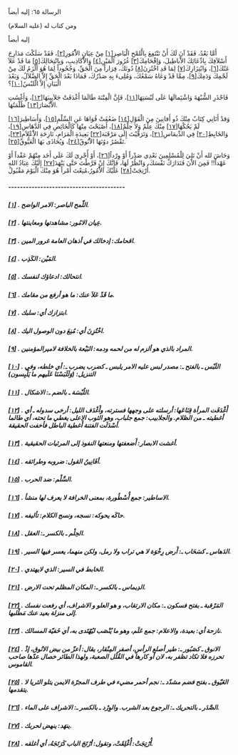   الرسالة  ٦٥: إليه أيضاً	

ومن كتاب له (عليه السلام)

إليه أيضاً

أَمَّا بَعْدُ، فَقَدْ آنَ لَكَ أَنْ تَنْتَفِعَ بِالَّلمْحِ الْبَاصِرِ[[١\]](https://arabic.balaghah.net/node/794#_ftn1) مِنْ عِيَانِ الاُْمُورِ[[٢\]](https://arabic.balaghah.net/node/794#_ftn2)، فَقَدْ سَلَكْتَ مَدَارِجَ أَسْلاَفِكَ بِادِّعَائِكَ الاَْباطِيلَ، وَإقْحَامِكَ[[٣\]](https://arabic.balaghah.net/node/794#_ftn3) غُرُورَ الْمَيْنِ[[٤\]](https://arabic.balaghah.net/node/794#_ftn4) وَالاَْكَاذِيبِ، وَبِانْتِحَالِكَ[[٥\]](https://arabic.balaghah.net/node/794#_ftn5) مَا قَدْ عَلاَ عَنْكَ[[٦\]](https://arabic.balaghah.net/node/794#_ftn6)، وَابْتِزَازِكَ[[٧\]](https://arabic.balaghah.net/node/794#_ftn7) لِمَا قَدِ اخْتُزِنَ[[٨\]](https://arabic.balaghah.net/node/794#_ftn8) دُونَكَ، فِرَاراً مِنَ الْحَقِّ، وَجُحُوداً لِمَا هُوَ أَلْزَمُ لَكَ مِنْ لَحْمِكَ وَدَمِكَ[[٩\]](https://arabic.balaghah.net/node/794#_ftn9)، مِمَّا قَدْ وَعَاهُ سَمْعُكَ، وَمُلِىءَ بِهِ صَدْرُكَ، فَمَاذَا بَعْدَ  الْحَقِّ إِلاَّ الضَّلاَلُ، وَبَعْدَ الْبَيَانِ إِلاَّ الَّلبْسُ[[١٠\]](https://arabic.balaghah.net/node/794#_ftn10)؟

فَاحْذَرِ الشُّبْهَةَ وَاشْتَِمالَهَا عَلَى لَبْسَتِهَا[[١١\]](https://arabic.balaghah.net/node/794#_ftn11)، فَإِنَّ الْفِتْنَةَ طَالَمَا أَغْدَفَتْ جَلاَبِيبَهَا[[١٢\]](https://arabic.balaghah.net/node/794#_ftn12)، وَأَغْشَتِ الاَْبْصَارَ[[١٣\]](https://arabic.balaghah.net/node/794#_ftn13) ظُلْمَتُهَا.

وَقدْ أَتَانِي كِتَابٌ مِنْكَ ذُو أَفانِينَ مِنَ الْقَوْلِ[[١٤\]](https://arabic.balaghah.net/node/794#_ftn14) ضَعُفَتْ قُوَاهَا عَنِ السِّلْمِ[[١٥\]](https://arabic.balaghah.net/node/794#_ftn15)، وَأَسَاطِيرَ[[١٦\]](https://arabic.balaghah.net/node/794#_ftn16) لَمْ يَحُكْهَا[[١٧\]](https://arabic.balaghah.net/node/794#_ftn17) مِنْكَ عِلْمٌ وَلاَ حِلْمٌ[[١٨\]](https://arabic.balaghah.net/node/794#_ftn18)، أَصْبَحْتَ مِنْهَا كَالْخَائِضِ فِي الدَّهَاسِ[[١٩\]](https://arabic.balaghah.net/node/794#_ftn19)، وَالخَابِطِ[[٢٠\]](https://arabic.balaghah.net/node/794#_ftn20) فِي الدِّيمَاسِ[[٢١\]](https://arabic.balaghah.net/node/794#_ftn21)، وَتَرَقَّيْتَ إِلَى مَرْقَبَة[[٢٢\]](https://arabic.balaghah.net/node/794#_ftn22) بَعِيدَةِ الْمَرَامِ، نَازِحَةِ الاَْعْلاَمِ[[٢٣\]](https://arabic.balaghah.net/node/794#_ftn23)، تَقْصُرُ دوُنَهَا الاَْنُوقُ[[٢٤\]](https://arabic.balaghah.net/node/794#_ftn24)، وَيُحَاذَى بَهَا الْعَيُّوقُ[[٢٥\]](https://arabic.balaghah.net/node/794#_ftn25).

وَحَاشَ لله أَنْ تَلِيَ لِلْمُسْلِمِينَ بَعْدِي صَدْراً أَوْ وِرْداً[[٢٦\]](https://arabic.balaghah.net/node/794#_ftn26)، أَوْ أُجْرِيَ لَكَ عَلَى أَحَد مِنْهُمْ عَقْداً أَوْ عَهْداً!! فَمِنَ  الاْنَ فَتَدَارَكْ نَفْسَكَ، وَانْظُرْ لَهَا، فَإِنَّكَ إِنْ فَرَّطْتَ  حَتَّى يَنْهَدَ[[٢٧\]](https://arabic.balaghah.net/node/794#_ftn27) إِلَيْكَ عِبَادُ اللهِ أُرْتِجَتْ[[٢٨\]](https://arabic.balaghah.net/node/794#_ftn28) عَلَيْكَ الاُْمُورُ،مُنِعْتَ أَمْراً هُوَ مِنْكَ الْيَوْمَ مَقْبُولٌ.

##### ----------------------------------------

##### [[١\]](https://arabic.balaghah.net/node/794#_ftnref1) . اللّمح الباصر: الامر الواضح.

##### [[٢\]](https://arabic.balaghah.net/node/794#_ftnref2) . عِيان الامُور: مشاهدتها ومعاينتها.

##### [[٣\]](https://arabic.balaghah.net/node/794#_ftnref3) . اقحامك: إدخالك في أذهان العامة غرور المين.

##### [[٤\]](https://arabic.balaghah.net/node/794#_ftnref4) . المَيْن: الكَذِب.

##### [[٥\]](https://arabic.balaghah.net/node/794#_ftnref5) . انتحالك: ادعاؤك لنفسك.

##### [[٦\]](https://arabic.balaghah.net/node/794#_ftnref6) . ما قَدْ عَلاَ عنك: ما هو أرفع من مقامك.

##### [[٧\]](https://arabic.balaghah.net/node/794#_ftnref7) . ابتزازك أي: سلبك.

##### [[٨\]](https://arabic.balaghah.net/node/794#_ftnref8) . اخْتُزِنَ أي: مُنِعَ دون الوصول اليك.

##### [[٩\]](https://arabic.balaghah.net/node/794#_ftnref9) . المراد بالذي هو ألزم له من لحمه ودمه: البَيْعة بالخلافة لاميرالمؤمنين.

##### [[١٠\]](https://arabic.balaghah.net/node/794#_ftnref10) . اللَبْس ـ بالفتح ـ: مصدر لبس عليه الامر يلبس ـ كضرب يضرب ـ: أي خلطه، وفي التنزيل: (وَلَلَبَسْنَا عَلَيهم ما يَلْبِسون)

##### [[١١\]](https://arabic.balaghah.net/node/794#_ftnref11) . اللُبْسَة ـ بالضم ـ: الاشكال.

##### [[١٢\]](https://arabic.balaghah.net/node/794#_ftnref12) . أَغْدَفَت المرأة قِنَاعَها: أرسلته على وجهها فسترته، وأَغْدَف الليل:  أرخى سدوله ـ أي أغطيته ـ من الظلام. والجلابيب: جمع جلباب، وهو الثوب  الاعلى يغطي ما تحته، أي طالما أسْدَلَت الفتنة أَغطية الباطل فأخفت  الحقيقة.

##### [[١٣\]](https://arabic.balaghah.net/node/794#_ftnref13) . أغشت الابصار: أَضعفتها ومنعتها النفوذ إلى المرئيات الحقيقية.

##### [[١٤\]](https://arabic.balaghah.net/node/794#_ftnref14) . أفَانِينُ القول: ضروبه وطرائقه.

##### [[١٥\]](https://arabic.balaghah.net/node/794#_ftnref15) . السِّلْم: ضد الحرب.

##### [[١٦\]](https://arabic.balaghah.net/node/794#_ftnref16) . الاساطير: جمع أُسْطُورة، بمعنى الخرافة لا يعرف لها منشأ.

##### [[١٧\]](https://arabic.balaghah.net/node/794#_ftnref17) . حاكَه يحوكه: نسجه، ونسج الكلام: تأليفه.

##### [[١٨\]](https://arabic.balaghah.net/node/794#_ftnref18) . الحِلْم ـ بالكسر ـ: العقل.

##### [[١٩\]](https://arabic.balaghah.net/node/794#_ftnref19) . الدَهاس ـ كسَحَاب ـ: أَرض رِخْوَة لا هي تراب ولا رمل، ولكن منهما، يعسر فيها السير.

##### [[٢٠\]](https://arabic.balaghah.net/node/794#_ftnref20) . الخابط في السير: الذي لايهتدي.

##### [[٢١\]](https://arabic.balaghah.net/node/794#_ftnref21) . الدِيماس ـ بالكسر ـ: المكان المظلم تحت الارض.

##### [[٢٢\]](https://arabic.balaghah.net/node/794#_ftnref22) . المَرْقبة ـ بفتح فسكون ـ: مكان الارتقاب، و هو العلو و الاشراف، أي رفعت نفسك إلى منزلة بعيد عنك مَطْلبها.

##### [[٢٣\]](https://arabic.balaghah.net/node/794#_ftnref23) . نازحة أي: بعيدة، والاعلام: جمع عَلَم، وهو ما يُنْصَب ليُهْتَدى به، أي خَفيّة المسالك.

##### [[٢٤\]](https://arabic.balaghah.net/node/794#_ftnref24) . الانوق ـ كصَبُور ـ: طير أصلع الرأسِ، أصفر المِنْقار، يقال: أعزّ من  بيض الانُوق، إذْ تحرزه فلا تكاد تظفر به، لان أو كارها في القُلَل الصعبة، ولهذا الطائر خصال عدّها صاحب القاموس.

##### [[٢٥\]](https://arabic.balaghah.net/node/794#_ftnref25) . العَيّوق ـ بفتح فضم مشدّد ـ: نجم أحمر مضيء في طرف المجرّة الايمن يتلو الثريا لا يتقدمها.

##### [[٢٦\]](https://arabic.balaghah.net/node/794#_ftnref26) . الصَّدَر ـ بالتحريك ـ: الرجوع بعد الشرب. والوِرْد ـ بالكسر ـ: الاشراف على الماء.

##### [[٢٧\]](https://arabic.balaghah.net/node/794#_ftnref27) . ينهَد: ينهض لحربك.

##### [[٢٨\]](https://arabic.balaghah.net/node/794#_ftnref28) . أُرْتِجَتْ: أُغْلِقَتْ، وتقول: أرْتَجَ الباب كَرَتَجَهُ، أي أغلقه. 
